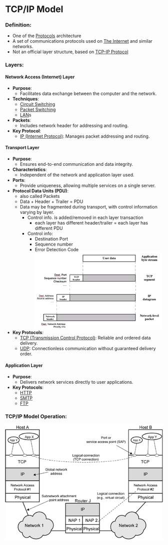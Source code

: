# TCP/IP Model 

### Definition:
-  One of the [Protocols](Protocols.md) architecture
- A set of communications protocols used on [The Internet](The%20Internet.md) and similar networks.
- Not an official layer structure, based on [TCP-IP Protocol](TCP-IP%20Protocol.md)
### Layers:

#### Network Access (Internet) Layer
- **Purpose**: 
	- Facilitates data exchange between the computer and the network.
- **Techniques**: 
	- [Circuit Switching](Circuit%20Switching.md)
	- [Packet Switching](Packet%20Switching.md)
	- [LAN](LAN.md)s
- **Packets**: 
	- Includes network header for addressing and routing.
- **Key Protocol**: 
    - [IP (Internet Protocol)](TCP-IP%20Protocol.md#IP%20(Internet%20Protocol)): Manages packet addressing and routing.
#### Transport Layer
- **Purpose**: 
	- Ensures end-to-end communication and data integrity.
- **Characteristics**: 
	- Independent of the network and application layer used.
- **Ports**: 
	- Provide uniqueness, allowing multiple services on a single server.
- **Protocol Data Units (PDU)**: 
	- also called Packets
	- Data + Header + Trailer = PDU
	- Data may be fragmented during transport, with control information varying by layer.
		- Control info. is added/removed in each layer transaction
			- each layer has different header/trailer = each layer has different PDU
		- Control info:
			- Destination Port
			- Sequence number
			- Error Detection Code
	![|500](Attachments/PDU.png)
- **Key Protocols**:
    - [TCP (Transmission Control Protocol)](TCP-IP%20Protocol.md#TCP%20(Transmission%20Control%20Protocol)): Reliable and ordered data delivery.
    - [UDP](UDP.md): Connectionless communication without guaranteed delivery order.
#### Application Layer
- **Purpose**: 
	- Delivers network services directly to user applications.
- **Key Protocols**: 
	- [HTTP](HTTP.md)
	- [SMTP](SMTP.md)
	- [FTP](FTP.md)
### TCP/IP Model Operation: 
![](Attachments/TcpIp.png)